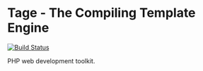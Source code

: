 # Tage - The Compiling Template Engine

[![Build Status](https://secure.travis-ci.org/Comos/tage.png)](http://travis-ci.org/Comos/tage)


PHP web development toolkit.

